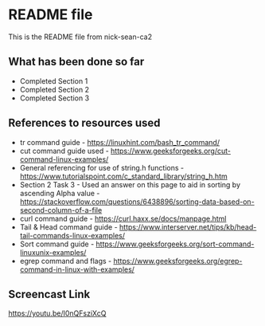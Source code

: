 # README file
This is the README file from nick-sean-ca2

## What has been done so far
* Completed Section 1
* Completed Section 2
* Completed Section 3

## References to resources used
* tr command guide - https://linuxhint.com/bash_tr_command/
* cut command guide used - https://www.geeksforgeeks.org/cut-command-linux-examples/
* General referencing for use of string.h functions - https://www.tutorialspoint.com/c_standard_library/string_h.htm
* Section 2 Task 3 - Used an answer on this page to aid in sorting by ascending Alpha value -https://stackoverflow.com/questions/6438896/sorting-data-based-on-second-column-of-a-file
* curl command guide - https://curl.haxx.se/docs/manpage.html
* Tail & Head command guide - https://www.interserver.net/tips/kb/head-tail-commands-linux-examples/
* Sort command guide - https://www.geeksforgeeks.org/sort-command-linuxunix-examples/
* egrep command and flags - https://www.geeksforgeeks.org/egrep-command-in-linux-with-examples/

## Screencast Link
https://youtu.be/I0nQFsziXcQ

